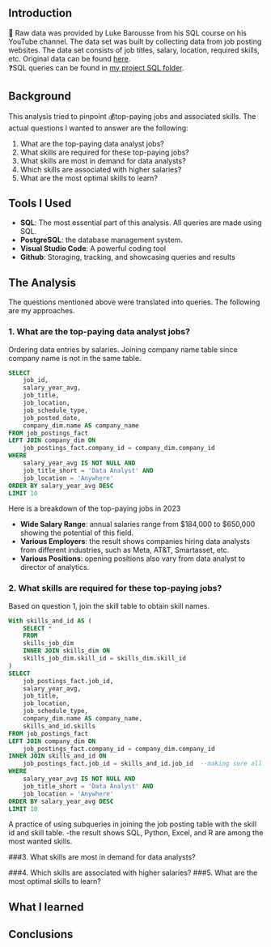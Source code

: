 ## Introduction
💁 Raw data was provided by Luke Barousse from his SQL course on his YouTube channel. The data set was built by collecting
data from job posting websites. The data set consists of job titles, salary, location, required skills, etc. Original data can be found [here](https://www.lukebarousse.com/sql). <br/>
❓SQL queries can be found in [my project SQL folder](https://github.com/cybernewbee/Luke-SQL-Course-Advanced/tree/master/project_sql). 
## Background
This analysis tried to pinpoint 💰top-paying jobs and associated skills. The actual questions I wanted to answer are the following: <br/>
1. What are the top-paying data analyst jobs? 
2. What skills are required for these top-paying jobs?
3. What skills are most in demand for data analysts?
4. Which skills are associated with higher salaries?
5. What are the most optimal skills to learn?
## Tools I Used
- **SQL**: The most essential part of this analysis. All queries are made using SQL.
- **PostgreSQL**: the database management system.
- **Visual Studio Code**: A powerful coding tool
- **Github**: Storaging, tracking, and showcasing queries and results
## The Analysis
The questions mentioned above were translated into queries. The following are my approaches.
### 1. What are the top-paying data analyst jobs? 
Ordering data entries by salaries. Joining company name table since company name is not in the same table.
```sql
SELECT
    job_id,
    salary_year_avg,
    job_title,
    job_location,
    job_schedule_type,
    job_posted_date,
    company_dim.name AS company_name
FROM job_postings_fact
LEFT JOIN company_dim ON
    job_postings_fact.company_id = company_dim.company_id
WHERE 
    salary_year_avg IS NOT NULL AND
    job_title_short = 'Data Analyst' AND
    job_location = 'Anywhere'
ORDER BY salary_year_avg DESC
LIMIT 10
```
Here is a breakdown of the top-paying jobs in 2023
- **Wide Salary Range**: annual salaries range from $184,000 to $650,000 showing the potential of this field.
- **Various Employers**: the result shows companies hiring data analysts from different industries, such as Meta, AT&T, Smartasset, etc.
- **Various Positions**: opening positions also vary from data analyst to director of analytics.

### 2. What skills are required for these top-paying jobs?
Based on question 1, join the skill table to obtain skill names.
```sql
With skills_and_id AS (
    SELECT *
    FROM 
    skills_job_dim
    INNER JOIN skills_dim ON   
    skills_job_dim.skill_id = skills_dim.skill_id
)
SELECT
    job_postings_fact.job_id,
    salary_year_avg,
    job_title,
    job_location,
    job_schedule_type,
    company_dim.name AS company_name,
    skills_and_id.skills
FROM job_postings_fact
LEFT JOIN company_dim ON
    job_postings_fact.company_id = company_dim.company_id
INNER JOIN skills_and_id ON
    job_postings_fact.job_id = skills_and_id.job_id  --making sure all jobs are associated with a skill
WHERE 
    salary_year_avg IS NOT NULL AND
    job_title_short = 'Data Analyst' AND
    job_location = 'Anywhere'
ORDER BY salary_year_avg DESC
LIMIT 10
```
A practice of using subqueries in joining the job posting table with the skill id and skill table.
-the result shows SQL, Python, Excel, and R are among the most wanted skills.

###3. What skills are most in demand for data analysts?

###4. Which skills are associated with higher salaries?
###5. What are the most optimal skills to learn?
## What I learned
## Conclusions 
